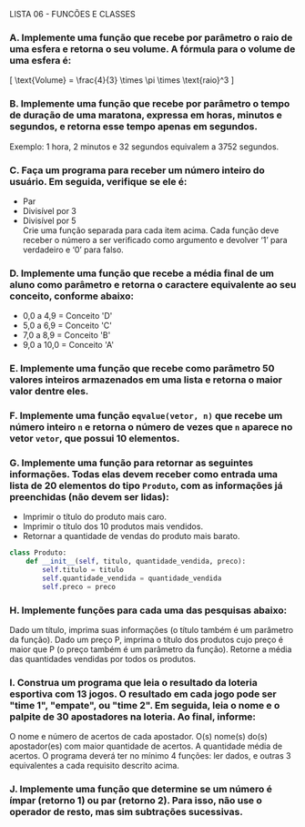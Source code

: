 LISTA 06 - FUNCÕES E CLASSES
### A. Implemente uma função que recebe por parâmetro o raio de uma esfera e retorna o seu volume. A fórmula para o volume de uma esfera é:  
\[ \text{Volume} = \frac{4}{3} \times \pi \times \text{raio}^3 \]

### B. Implemente uma função que recebe por parâmetro o tempo de duração de uma maratona, expressa em horas, minutos e segundos, e retorna esse tempo apenas em segundos.  
Exemplo: 1 hora, 2 minutos e 32 segundos equivalem a 3752 segundos.

### C. Faça um programa para receber um número inteiro do usuário. Em seguida, verifique se ele é:
- Par
- Divisível por 3
- Divisível por 5  
Crie uma função separada para cada item acima. Cada função deve receber o número a ser verificado como argumento e devolver ‘1’ para verdadeiro e ‘0’ para falso.

### D. Implemente uma função que recebe a média final de um aluno como parâmetro e retorna o caractere equivalente ao seu conceito, conforme abaixo:
- 0,0 a 4,9 = Conceito 'D'
- 5,0 a 6,9 = Conceito 'C'
- 7,0 a 8,9 = Conceito 'B'
- 9,0 a 10,0 = Conceito 'A'

### E. Implemente uma função que recebe como parâmetro 50 valores inteiros armazenados em uma lista e retorna o maior valor dentre eles.

### F. Implemente uma função `eqvalue(vetor, n)` que recebe um número inteiro `n` e retorna o número de vezes que `n` aparece no vetor `vetor`, que possui 10 elementos.

### G. Implemente uma função para retornar as seguintes informações. Todas elas devem receber como entrada uma lista de 20 elementos do tipo `Produto`, com as informações já preenchidas (não devem ser lidas):
- Imprimir o título do produto mais caro.
- Imprimir o título dos 10 produtos mais vendidos.
- Retornar a quantidade de vendas do produto mais barato.

```python
class Produto:
    def __init__(self, titulo, quantidade_vendida, preco):
        self.titulo = titulo
        self.quantidade_vendida = quantidade_vendida
        self.preco = preco
```
### H. Implemente funções para cada uma das pesquisas abaixo:
Dado um título, imprima suas informações (o título também é um parâmetro da função).
Dado um preço P, imprima o título dos produtos cujo preço é maior que P (o preço também é um parâmetro da função).
Retorne a média das quantidades vendidas por todos os produtos.
### I. Construa um programa que leia o resultado da loteria esportiva com 13 jogos. O resultado em cada jogo pode ser "time 1", "empate", ou "time 2". Em seguida, leia o nome e o palpite de 30 apostadores na loteria. Ao final, informe:
O nome e número de acertos de cada apostador.
O(s) nome(s) do(s) apostador(es) com maior quantidade de acertos.
A quantidade média de acertos. O programa deverá ter no mínimo 4 funções: ler dados, e outras 3 equivalentes a cada requisito descrito acima.
### J. Implemente uma função que determine se um número é ímpar (retorno 1) ou par (retorno 2). Para isso, não use o operador de resto, mas sim subtrações sucessivas.

